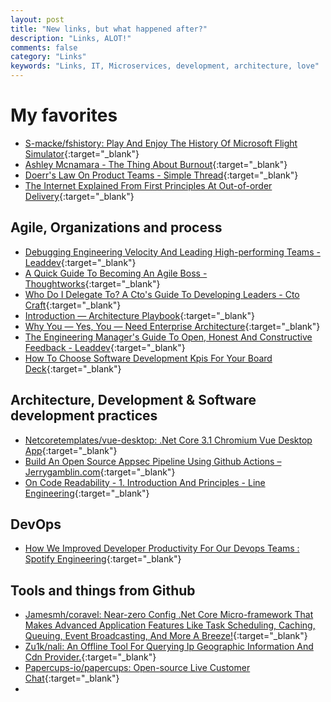 ```yaml
---
layout: post
title: "New links, but what happened after?"
description: "Links, ALOT!"
comments: false
category: "Links"
keywords: "Links, IT, Microservices, development, architecture, love"
---
```

<!-- markdownlint-disable MD033 MD020 MD025-->
# My favorites<a name="favorites"></a>

- [S-macke/fshistory: Play And Enjoy The History Of Microsoft Flight Simulator](https://github.com/s-macke/FSHistory){:target="_blank"}
- [Ashley Mcnamara - The Thing About Burnout](https://www.youtube.com/watch?v=-TVdRgT2j54){:target="_blank"}
- [Doerr's Law On Product Teams - Simple Thread](https://www.simplethread.com/doerrs-law-on-product-teams/){:target="_blank"}
- [The Internet Explained From First Principles At Out-of-order Delivery](https://explained-from-first-principles.com/internet){:target="_blank"}

## Agile, Organizations and process<a name="agile"></a>

- [Debugging Engineering Velocity And Leading High-performing Teams - Leaddev](https://leaddev.com/debugging-engineering-velocity-and-leading-high-performing-teams){:target="_blank"}
- [A Quick Guide To Becoming An Agile Boss - Thoughtworks](https://www.thoughtworks.com/insights/blog/quick-guide-becoming-agile-boss){:target="_blank"}
- [Who Do I Delegate To? A Cto's Guide To Developing Leaders - Cto Craft](https://ctocraft.com/blog/who-do-i-delegate-to-a-ctos-guide-to-developing-leaders/){:target="_blank"}
- [Introduction — Architecture Playbook](https://nocomplexity.com/documents/arplaybook/introduction.html){:target="_blank"}
- [Why You — Yes, You — Need Enterprise Architecture](https://sloanreview.mit.edu/article/why-you-yes-you-need-enterprise-architecture/?og=Home+Tiled){:target="_blank"}
- [The Engineering Manager's Guide To Open, Honest And Constructive Feedback - Leaddev](https://leaddev.com/engineering-managers-guide-open-honest-and-constructive-feedback?ref=range.co){:target="_blank"}
- [How To Choose Software Development Kpis For Your Board Deck](https://codeclimate.com/blog/engineering-kpis-board-deck/){:target="_blank"}

## Architecture, Development & Software development practices <a name="development"></a>

- [Netcoretemplates/vue-desktop: .Net Core 3.1 Chromium Vue Desktop App](https://github.com/NetCoreTemplates/vue-desktop){:target="_blank"}
- [Build An Open Source Appsec Pipeline Using Github Actions – Jerrygamblin.com](https://jerrygamblin.com/2020/08/27/build-an-open-source-appsec-pipeline-using-github-actions/){:target="_blank"}
- [On Code Readability - 1. Introduction And Principles - Line Engineering](https://engineering.linecorp.com/en/blog/code-readability-vol1/){:target="_blank"}

## DevOps<a name="devops"></a>

- [How We Improved Developer Productivity For Our Devops Teams : Spotify Engineering](https://engineering.atspotify.com/2020/08/27/how-we-improved-developer-productivity-for-our-devops-teams/){:target="_blank"}

## Tools and things from Github <a name="tools"></a>

- [Jamesmh/coravel: Near-zero Config .Net Core Micro-framework That Makes Advanced Application Features Like Task Scheduling, Caching, Queuing, Event Broadcasting, And More A Breeze!](https://github.com/jamesmh/coravel){:target="_blank"}
- [Zu1k/nali: An Offline Tool For Querying Ip Geographic Information And Cdn Provider.](https://github.com/zu1k/nali){:target="_blank"}
- [Papercups-io/papercups: Open-source Live Customer Chat](https://github.com/papercups-io/papercups){:target="_blank"}
- 
